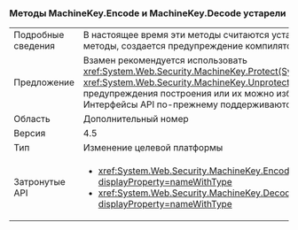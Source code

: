 ### <a name="machinekeyencode-and-machinekeydecode-methods-are-now-obsolete"></a>Методы MachineKey.Encode и MachineKey.Decode устарели

|   |   |
|---|---|
|Подробные сведения|В настоящее время эти методы считаются устаревшими. При компиляции кода, который вызывает эти методы, создается предупреждение компилятора.|
|Предложение|Взамен рекомендуется использовать <xref:System.Web.Security.MachineKey.Protect(System.Byte[],System.String[])> и <xref:System.Web.Security.MachineKey.Unprotect(System.Byte[],System.String[])>. Кроме того можно подавить предупреждения построения или их можно избежать с помощью более старой версией компилятора. Интерфейсы API по-прежнему поддерживаются.|
|Область|Дополнительный номер|
|Версия|4.5|
|Тип|Изменение целевой платформы|
|Затронутые API|<ul><li><xref:System.Web.Security.MachineKey.Encode(System.Byte[],System.Web.Security.MachineKeyProtection)?displayProperty=nameWithType></li><li><xref:System.Web.Security.MachineKey.Decode(System.String,System.Web.Security.MachineKeyProtection)?displayProperty=nameWithType></li></ul>|

